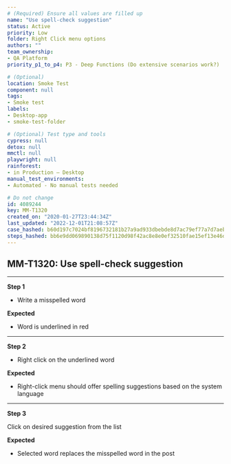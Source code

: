 ```yaml
---
# (Required) Ensure all values are filled up
name: "Use spell-check suggestion"
status: Active
priority: Low
folder: Right Click menu options
authors: ""
team_ownership: 
- QA Platform
priority_p1_to_p4: P3 - Deep Functions (Do extensive scenarios work?)

# (Optional)
location: Smoke Test
component: null
tags: 
- Smoke test
labels: 
- Desktop-app
- smoke-test-folder

# (Optional) Test type and tools
cypress: null
detox: null
mmctl: null
playwright: null
rainforest: 
- in Production — Desktop
manual_test_environments: 
- Automated - No manual tests needed

# Do not change
id: 4089244
key: MM-T1320
created_on: "2020-01-27T23:44:34Z"
last_updated: "2022-12-01T21:08:57Z"
case_hashed: b60d197c7024bf8196732181b27a9ad933dbebde8d7ac79ef77a7d7aebb94f8d57884c9483c8021c22e3159e3c3a2a18
steps_hashed: bb6e9dd069890138d75f1120d98f42ac8e8e0ef32510fae15ef13e46d47febd98be59fe42fc8c379aa44998a73be3a7d
---
```


<!-- (Auto-generated) Based on frontmatter's "key" and "name" -->

## MM-T1320: Use spell-check suggestion

---

**Step 1**

- Write a misspelled word

**Expected**

- Word is underlined in red

---

**Step 2**

- Right click on the underlined word

**Expected**

- Right-click menu should offer spelling suggestions based on the system language

---

**Step 3**

Click on desired suggestion from the list

**Expected**

- Selected word replaces the misspelled word in the post

